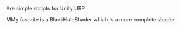 Are simple scripts for Unity URP

MMy favorite is a BlackHoleShader which is a more complete shader
